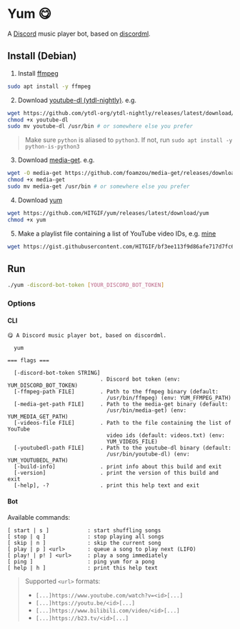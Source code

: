 # Yum 😋

A [Discord](https://discord.com/) music player bot, based on [discordml](https://github.com/ushitora-anqou/discordml).

## Install (Debian)
1. Install [ffmpeg](https://ffmpeg.org/)
```sh
sudo apt install -y ffmpeg
```
2. Download [youtube-dl (ytdl-nightly)](https://github.com/ytdl-org/ytdl-nightly). e.g.
```sh
wget https://github.com/ytdl-org/ytdl-nightly/releases/latest/download/youtube-dl
chmod +x youtube-dl
sudo mv youtube-dl /usr/bin # or somewhere else you prefer
```
> Make sure `python` is aliased to `python3`. If not, run `sudo apt install -y python-is-python3`
3. Download [media-get]([https://github.com/ytdl-org/ytdl-nightly](https://github.com/foamzou/media-get)). e.g.
```sh
wget -O media-get https://github.com/foamzou/media-get/releases/download/v0.2.13/media-get-0.2.13-linux
chmod +x media-get
sudo mv media-get /usr/bin # or somewhere else you prefer
```
4. Download [yum](https://github.com/HITGIF/yum)
```sh
wget https://github.com/HITGIF/yum/releases/latest/download/yum
chmod +x yum
```
5. Make a playlist file containing a list of YouTube video IDs, e.g. [mine](https://gist.github.com/HITGIF/bf3ee113f9d86afe717d7fc6a6731b8c)
```sh
wget https://gist.githubusercontent.com/HITGIF/bf3ee113f9d86afe717d7fc6a6731b8c/raw/57df953ab9ff70709825031559b1d5f1562f3ed1/videos.txt
```

## Run
```sh
./yum -discord-bot-token [YOUR_DISCORD_BOT_TOKEN]
```
### Options
#### CLI
```
😋 A Discord music player bot, based on discordml.

  yum 

=== flags ===

  [-discord-bot-token STRING]
                             . Discord bot token (env: YUM_DISCORD_BOT_TOKEN)
  [-ffmpeg-path FILE]        . Path to the ffmpeg binary (default:
                               /usr/bin/ffmpeg) (env: YUM_FFMPEG_PATH)
  [-media-get-path FILE]     . Path to the media-get binary (default:
                               /usr/bin/media-get) (env: YUM_MEDIA_GET_PATH)
  [-videos-file FILE]        . Path to the file containing the list of YouTube
                               video ids (default: videos.txt) (env:
                               YUM_VIDEOS_FILE)
  [-youtubedl-path FILE]     . Path to the youtube-dl binary (default:
                               /usr/bin/youtube-dl) (env: YUM_YOUTUBEDL_PATH)
  [-build-info]              . print info about this build and exit
  [-version]                 . print the version of this build and exit
  [-help], -?                . print this help text and exit
```
#### Bot
Available commands:
```
[ start | s ]            : start shuffling songs
[ stop | q ]             : stop playing all songs
[ skip | n ]             : skip the current song
[ play | p ] <url>       : queue a song to play next (LIFO)
[ play! | p! ] <url>     : play a song immediately
[ ping ]                 : ping yum for a pong
[ help | h ]             : print this help text
```
> Supported `<url>` formats:
> - `[...]https://www.youtube.com/watch?v=<id>[...]`
> - `[...]https://youtu.be/<id>[...]`
> - `[...]https://www.bilibili.com/video/<id>[...]`
> - `[...]https://b23.tv/<id>[...]`
